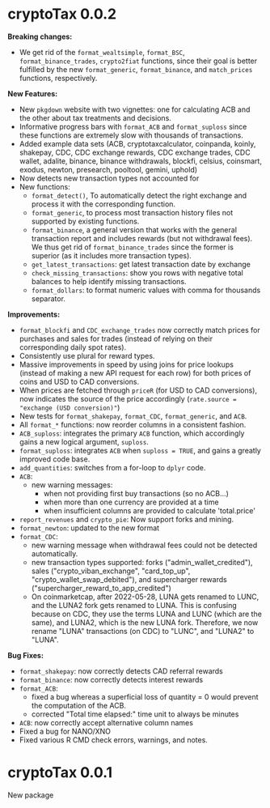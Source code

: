 # cryptoTax 0.0.2

**Breaking changes:**

- We get rid of the `format_wealtsimple`, `format_BSC`, `format_binance_trades`, `crypto2fiat` functions, since their goal is better fulfilled by the new `format_generic`, `format_binance`, and `match_prices` functions, respectively.

**New Features:**

- New `pkgdown` website with two vignettes: one for calculating ACB and the other about tax treatments and decisions.
- Informative progress bars with `format_ACB` and `format_suploss` since these functions are extremely slow with thousands of transactions.
- Added example data sets (ACB, cryptotaxcalculator, coinpanda, koinly, shakepay, CDC, CDC exchange rewards, CDC exchange trades, CDC wallet, adalite, binance, binance withdrawals, blockfi, celsius, coinsmart, exodus, newton, presearch, pooltool, gemini, uphold)
- Now detects new transaction types not accounted for
- New functions: 
    - `format_detect()`, To automatically detect the right exchange and process it with the corresponding function.
    - `format_generic`, to process most transaction history files not supported by existing functions.
    - `format_binance`, a general version that works with the general transaction report and includes rewards (but not withdrawal fees). We thus get rid of `format_binance_trades` since the former is superior (as it includes more transaction types).
    - `get_latest_transactions`: get latest transaction date by exchange
    - `check_missing_transactions`: show you rows with negative total balances to help identify missing transactions.
    - `format_dollars`: to format numeric values with comma for thousands separator.

**Improvements:**

- `format_blockfi` and `CDC_exchange_trades` now correctly match prices for purchases and sales for trades (instead of relying on their corresponding daily spot rates).
- Consistently use plural for reward types.
- Massive improvements in speed by using joins for price lookups (instead of making a new API request for each row) for both prices of coins and USD to CAD conversions.
- When prices are fetched through `priceR` (for USD to CAD conversions), now indicates the source of the price accordingly (`rate.source = "exchange (USD conversion)"`)
- New tests for `format_shakepay`, `format_CDC`, `format_generic`, and `ACB`.
- All `format_*` functions: now reorder columns in a consistent fashion.
- `ACB_suploss`: integrates the primary `ACB` function, which accordingly gains a new logical argument, `suploss`.
- `format_suploss`: integrates `ACB` when `suploss = TRUE`, and gains a greatly improved code base.
- `add_quantities`: switches from a for-loop to `dplyr` code.
- `ACB`: 
    - new warning messages:
        - when not providing first buy transactions (so no ACB...)
        - when more than one currency are provided at a time
        - when insufficient columns are provided to calculate 'total.price'
- `report_revenues` and `crypto_pie`: Now support forks and mining.
- `format_newton`: updated to the new format
- `format_CDC`: 
    - new warning message when withdrawal fees could not be detected automatically.
    - new transaction types supported: forks ("admin_wallet_credited"), sales ("crypto_viban_exchange", "card_top_up", "crypto_wallet_swap_debited"), and supercharger rewards ("supercharger_reward_to_app_credited")
    - On coinmarketcap, after 2022-05-28, LUNA gets renamed to LUNC, and the LUNA2 fork gets renamed to LUNA. This is confusing because on CDC, they use the terms LUNA and LUNC (which are the same), and LUNA2, which is the new LUNA fork. Therefore, we now rename "LUNA" transactions (on CDC) to "LUNC", and "LUNA2" to "LUNA".

**Bug Fixes:**

- `format_shakepay`: now correctly detects CAD referral rewards
- `format_binance`: now correctly detects interest rewards
- `format_ACB`: 
    - fixed a bug whereas a superficial loss of quantity = 0 would prevent the computation of the ACB.
    - corrected "Total time elapsed:" time unit to always be minutes
- `ACB`: now correctly accept alternative column names
- Fixed a bug for NANO/XNO
- Fixed various R CMD check errors, warnings, and notes.

# cryptoTax 0.0.1

New package
